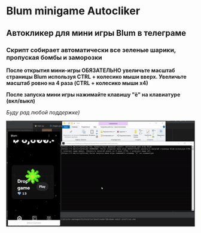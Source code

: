 # Blum minigame Autocliker
## Автокликер для мини игры Blum в телеграме

### Скрипт собирает автоматически все зеленые шарики, пропуская бомбы и заморозки 

<b>После открытия мини-игры ОБЯЗАТЕЛЬНО увеличьте масштаб страницы Blum используя CTRL + колесико мыши вверх. Увеличьте масштаб ровно на 4 раза (CTRL + колесико мыши х4)</b>

<b>После запуска мини игры нажимайте клавишу "ё" на клавиатуре (вкл/выкл)</b>

<i>Буду рад любой поддержке)</i>

![video](https://github.com/ndkwa/blum-autocliker/blob/main/src/gif.gif)

